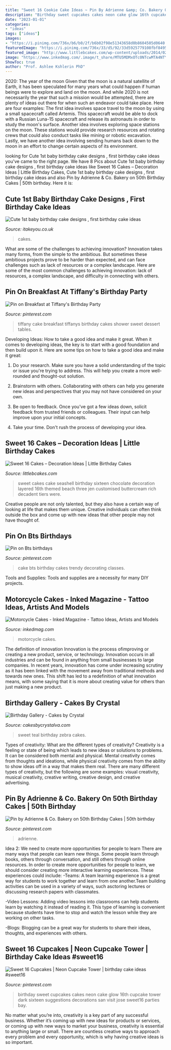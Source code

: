 ```yaml
---
title: "Sweet 16 Cookie Cake Ideas ~ Pin By Adrienne &amp; Co. Bakery On 50th Birthday Cakes"
description: "Birthday sweet cupcakes cakes neon cake glow 16th cupcake tower dark sixteen suggestions decorations san visit jose sweet16 parties bay"
date: "2023-01-01"
categories:
- "ideas"
tags: ["ideas"]
images:
- "https://i.pinimg.com/736x/b6/b0/2f/b6b02f98e51343658d0b8604505d0640.jpg"
featuredImage: "https://i.pinimg.com/736x/33/d5/92/33d5925779108fbf84956258aab6d387.jpg"
featured_image: "http://www.littlebcakes.com/wp-content/uploads/2014/02/Sweet-16-Cakes-Ideas.jpg"
image: "https://www.inkedmag.com/.image/t_share/MTU5MDMxOTc0NTcwMTA4NTY1/motocake_feature.jpg"
ShowToc: true
author: "Prof. Ashlee Kshlerin PhD"
---
```



2020: The year of the moon
Given that the moon is a natural satellite of Earth, it has been speculated for many years what could happen if human beings were to explore and land on the moon. And while 2020 is not necessarily the year that such a mission would be attempted, there are plenty of ideas out there for when such an endeavor could take place. Here are four examples: 
The first idea involves space travel to the moon by using a small spacecraft called Artemis. This spacecraft would be able to dock with a Russian Luna-15 spacecraft and release its astronauts in order to study the moon's surface. 
Another idea involves exploring space stations on the moon. These stations would provide research resources and rotating crews that could also conduct tasks like mining or robotic excavation. 
Lastly, we have another idea involving sending humans back down to the moon in an effort to change certain aspects of its environment.

	

		
looking for Cute 1st baby birthday cake designs , first birthday cake ideas you've came to the right page. We have 8 Pics about Cute 1st baby birthday cake designs , first birthday cake ideas like Sweet 16 Cakes – Decoration Ideas | Little Birthday Cakes, Cute 1st baby birthday cake designs , first birthday cake ideas and also Pin by Adrienne &amp; Co. Bakery on 50th Birthday Cakes | 50th birthday. Here it is:
		
    
## Cute 1st Baby Birthday Cake Designs , First Birthday Cake Ideas

<img loading=lazy src="https://www.itakeyou.co.uk/wp-content/uploads/2020/09/birthday-cakes-1-397x580.jpg" onerror="this.onerror=null;this.src='https://tse3.mm.bing.net/th?id=OIP.BOcY_45ycyM5LhswBqdD2AAAAA&amp;pid=15.1';" alt="Cute 1st baby birthday cake designs , first birthday cake ideas">

_Source: itakeyou.co.uk_

>cakes. 

	

What are some of the challenges to achieving innovation?
Innovation takes many forms, from the simple to the ambitious. But sometimes these ambitious projects prove to be harder than expected, and can face challenges such as lack of resources or a complex landscape. Here are some of the most common challenges to achieving innovation: lack of resources, a complex landscape, and difficulty in connecting with others.

    
## Pin On Breakfast At Tiffany&#039;s Birthday Party

<img loading=lazy src="https://i.pinimg.com/736x/8b/76/5b/8b765b544a823d463079a0d96a23a005--breakfast-at-tiffanys-cake-ideas-tiffany-cakes.jpg" onerror="this.onerror=null;this.src='https://tse4.mm.bing.net/th?id=OIP.mchTj-XtB1nGWweW11whvQHaJ3&amp;pid=15.1';" alt="Pin on Breakfast at Tiffany&#039;s Birthday Party">

_Source: pinterest.com_

>tiffany cake breakfast tiffanys birthday cakes shower sweet dessert tables. 

	

Developing Ideas: How to take a good idea and make it great.
When it comes to developing ideas, the key is to start with a good foundation and then build upon it. Here are some tips on how to take a good idea and make it great:
1. Do your research. Make sure you have a solid understanding of the topic or issue you're trying to address. This will help you create a more well-rounded and thought-out solution.

2. Brainstorm with others. Collaborating with others can help you generate new ideas and perspectives that you may not have considered on your own.

3. Be open to feedback. Once you've got a few ideas down, solicit feedback from trusted friends or colleagues. Their input can help improve upon your initial concepts.

4. Take your time. Don't rush the process of developing your idea.

    
## Sweet 16 Cakes – Decoration Ideas | Little Birthday Cakes

<img loading=lazy src="http://www.littlebcakes.com/wp-content/uploads/2014/02/Sweet-16-Cakes-Ideas.jpg" onerror="this.onerror=null;this.src='https://tse1.mm.bing.net/th?id=OIP.Qhg5BdUPRfx7ZYJqtAjxWgHaLI&amp;pid=15.1';" alt="Sweet 16 Cakes – Decoration Ideas | Little Birthday Cakes">

_Source: littlebcakes.com_

>sweet cakes cake seashell birthday sixteen chocolate decoration layered 16th themed beach three jen customised buttercream rich decadent tiers were. 

	

Creative people are not only talented, but they also have a certain way of looking at life that makes them unique. Creative individuals can often think outside the box and come up with new ideas that other people may not have thought of.

    
## Pin On Bts Birthdays

<img loading=lazy src="https://i.pinimg.com/736x/e7/f1/ac/e7f1acd5c730b2596f60b3bba39a47cd.jpg" onerror="this.onerror=null;this.src='https://tse4.mm.bing.net/th?id=OIP.IAFtcnktgW-nrEj-M-DSugHaPN&amp;pid=15.1';" alt="Pin on Bts birthdays">

_Source: pinterest.com_

>cake bts birthday cakes trendy decorating classes. 

	

Tools and Supplies:
Tools and supplies are a necessity for many DIY projects.

    
## Motorcycle Cakes - Inked Magazine - Tattoo Ideas, Artists And Models

<img loading=lazy src="https://www.inkedmag.com/.image/t_share/MTU5MDMxOTc0NTcwMTA4NTY1/motocake_feature.jpg" onerror="this.onerror=null;this.src='https://tse3.mm.bing.net/th?id=OIP.MktcFR9BVnEw0v6-n31NnQHaHa&amp;pid=15.1';" alt="Motorcycle Cakes - Inked Magazine - Tattoo Ideas, Artists and Models">

_Source: inkedmag.com_

>motorcycle cakes. 

	

The definition of innovation
Innovation is the process ofimproving or creating a new product, service, or technology. Innovation occurs in all industries and can be found in anything from small businesses to large companies. In recent years, innovation has come under increasing scrutiny as it has been linked with the movement away from traditional methods and towards new ones. This shift has led to a redefinition of what innovation means, with some saying that it is more about creating value for others than just making a new product.

    
## Birthday Gallery - Cakes By Crystal

<img loading=lazy src="http://cakesbycrystalva.com/wp-content/uploads/2014/02/P1080638.jpg" onerror="this.onerror=null;this.src='https://tse2.mm.bing.net/th?id=OIP.ynVFxjgqFsPxySUrCedWEAHaMU&amp;pid=15.1';" alt="Birthday Gallery - Cakes by Crystal">

_Source: cakesbycrystalva.com_

>sweet teal birthday zebra cakes. 

	

Types of creativity: What are the different types of creativity?
Creativity is a feeling or state of being which leads to new ideas or solutions to problems. It can be considered both mental and physical. Mental creativity comes from thoughts and ideations, while physical creativity comes from the ability to show ideas off in a way that makes them real. There are many different types of creativity, but the following are some examples: visual creativity, musical creativity, creative writing, creative design, and creative advertising.

    
## Pin By Adrienne &amp; Co. Bakery On 50th Birthday Cakes | 50th Birthday

<img loading=lazy src="https://i.pinimg.com/736x/b6/b0/2f/b6b02f98e51343658d0b8604505d0640.jpg" onerror="this.onerror=null;this.src='https://tse3.mm.bing.net/th?id=OIP.Ii0O-TJlEWJFC1yYBXzT0AHaJ3&amp;pid=15.1';" alt="Pin by Adrienne &amp; Co. Bakery on 50th Birthday Cakes | 50th birthday">

_Source: pinterest.com_

>adrienne. 

	

Idea 2: We need to create more opportunities for people to learn
There are many ways that people can learn new things. Some people learn through books, others through conversation, and still others through online resources. In order to create more opportunities for people to learn, we should consider creating more interactive learning experiences. These experiences could include:
-Teams: A team learning experience is a great way for students to work together and learn from one another.Team building activities can be used in a variety of ways, such asctoring lectures or discussing research papers with classmates.

-Video Lessons: Adding video lessons into classrooms can help students learn by watching it instead of reading it. This type of learning is convenient because students have time to stop and watch the lesson while they are working on other tasks.

-Blogs: Blogging can be a great way for students to share their ideas, thoughts, and experiences with others.

    
## Sweet 16 Cupcakes | Neon Cupcake Tower | Birthday Cake Ideas #sweet16

<img loading=lazy src="https://i.pinimg.com/736x/33/d5/92/33d5925779108fbf84956258aab6d387.jpg" onerror="this.onerror=null;this.src='https://tse4.mm.bing.net/th?id=OIP.4mr7jvc00xThktcSFIC6iwHaLw&amp;pid=15.1';" alt="Sweet 16 Cupcakes | Neon Cupcake Tower | birthday cake ideas #sweet16">

_Source: pinterest.com_

>birthday sweet cupcakes cakes neon cake glow 16th cupcake tower dark sixteen suggestions decorations san visit jose sweet16 parties bay. 

	

No matter what you’re into, creativity is a key part of any successful business. Whether it’s coming up with new ideas for products or services, or coming up with new ways to market your business, creativity is essential to anything large or small. There are countless creative ways to approach every problem and every opportunity, which is why having creative ideas is so important.

